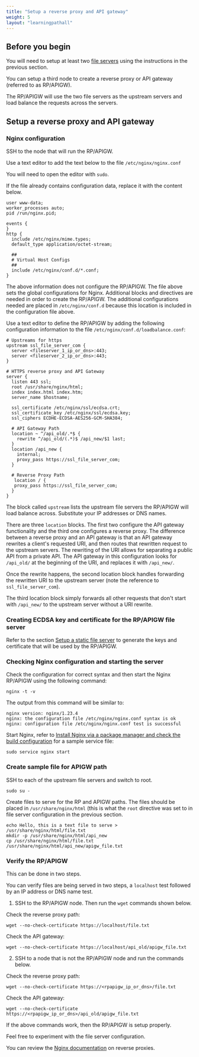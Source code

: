 ```yaml
---
title: "Setup a reverse proxy and API gateway"
weight: 5
layout: "learningpathall"
---
```


## Before you begin

You will need to setup at least two [file servers](../basic_static_file_server) using the instructions in the previous section. 

You can setup a third node to create a reverse proxy or API gateway (referred to as RP/APIGW). 

The RP/APIGW will use the two file servers as the upstream servers and load balance the requests across the servers. 


## Setup a reverse proxy and API gateway

### Nginx configuration

SSH to the node that will run the RP/APIGW.

Use a text editor to add the text below to  the file `/etc/nginx/nginx.conf`

You will need to open the editor with `sudo`.

If the file already contains configuration data, replace it with the content below.

```console
user www-data;
worker_processes auto;
pid /run/nginx.pid;

events {
}
http {
  include /etc/nginx/mime.types;
  default_type application/octet-stream;

  ##
  # Virtual Host Configs
  ##
  include /etc/nginx/conf.d/*.conf;
}
```

The above information does not configure the RP/APIGW. The file above sets the global configurations for Nginx. Additional blocks and directives are needed in order to create the RP/APIGW. The additional configurations needed are placed in `/etc/nginx/conf.d` because this location is included in the configuration file above.

Use a text editor to define the RP/APIGW by adding the following configuration information to the file `/etc/nginx/conf.d/loadbalance.conf`:

```console
# Upstreams for https
upstream ssl_file_server_com {
  server <fileserver_1_ip_or_dns>:443;
  server <fileserver_2_ip_or_dns>:443;
}

# HTTPS reverse proxy and API Gateway
server {
  listen 443 ssl;
  root /usr/share/nginx/html;
  index index.html index.htm;
  server_name $hostname;

  ssl_certificate /etc/nginx/ssl/ecdsa.crt;
  ssl_certificate_key /etc/nginx/ssl/ecdsa.key;
  ssl_ciphers ECDHE-ECDSA-AES256-GCM-SHA384;

  # API Gateway Path
  location ~ ^/api_old/.*$ {
    rewrite ^/api_old/(.*)$ /api_new/$1 last;
  }
  location /api_new {
    internal;
    proxy_pass https://ssl_file_server_com;
  }

  # Reverse Proxy Path
   location / {
   proxy_pass https://ssl_file_server_com;
  }
}
```

The block called `upstream` lists the upstream file servers the RP/APIGW will load balance across. Substitute your IP addresses or DNS names.

There are three `location` blocks. The first two configure the API gateway functionality and the third one configures a reverse proxy. The difference between a reverse proxy and an API gateway is that an API gateway rewrites a client's requested URI, and then routes that rewritten request to the upstream servers. The rewriting of the URI allows for separating a public API from a private API. The API gateway in this configuration looks for `/api_old/` at the beginning of the URI, and replaces it with `/api_new/`. 

Once the rewrite happens, the second location block handles forwarding the rewritten URI to the upstream server (note the reference to `ssl_file_server_com`). 

The third location block simply forwards all other requests that don't start with `/api_new/` to the upstream server without a URI rewrite.

### Creating ECDSA key and certificate for the RP/APIGW file server

Refer to the section [Setup a static file server](../basic_static_file_server) to generate the keys and certificate that will be used by the RP/APIGW.

### Checking Nginx configuration and starting the server

Check the configuration for correct syntax and then start the Nginx RP/APIGW using the following command:

```console
nginx -t -v
```

The output from this command will be similar to: 

```output
nginx version: nginx/1.23.4
nginx: the configuration file /etc/nginx/nginx.conf syntax is ok
nginx: configuration file /etc/nginx/nginx.conf test is successful
```

Start Nginx, refer to [Install Nginx via a package manager and check the build configuration](../install_from_package) for a sample service file:

```console
sudo service nginx start
```

### Create sample file for APIGW path

SSH to each of the upstream file servers and switch to root.

```console
sudo su -
```

Create files to serve for the RP and APIGW paths. The files should be placed in `/usr/share/nginx/html` (this is what the `root` directive was set to in file server configuration in the previous section.

```console
echo Hello, this is a text file to serve > /usr/share/nginx/html/file.txt
mkdir -p /usr/share/nginx/html/api_new
cp /usr/share/nginx/html/file.txt /usr/share/nginx/html/api_new/apigw_file.txt
```

### Verify the RP/APIGW

This can be done in two steps. 

You can verify files are being served in two steps, a `localhost` test followed by an IP address or DNS name test.

1. SSH to the RP/APIGW node. Then run the `wget` commands shown below.

Check the reverse proxy path:
```console
wget --no-check-certificate https://localhost/file.txt
```

Check the API gateway:

```console
wget --no-check-certificate https://localhost/api_old/apigw_file.txt
```

2. SSH to a node that is not the RP/APIGW node and run the commands below.

Check the reverse proxy path:

```console
wget --no-check-certificate https://<rpapigw_ip_or_dns>/file.txt
```

Check the API gateway:
```console
wget --no-check-certificate https://<rpapigw_ip_or_dns>/api_old/apigw_file.txt
```

If the above commands work, then the RP/APIGW is setup properly.

Feel free to experiment with the file server configuration. 

You can review the [Nginx documentation](https://docs.nginx.com/nginx/admin-guide/web-server/reverse-proxy/) on reverse proxies. 